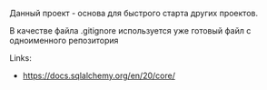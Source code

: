 Данный проект - основа для быстрого старта других проектов.

В качестве файла .gitignore используется уже готовый файл с одноименного репозитория

Links:
- https://docs.sqlalchemy.org/en/20/core/
